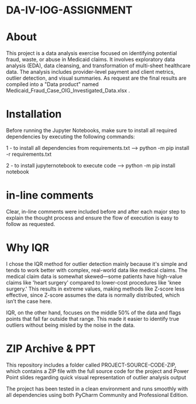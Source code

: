# DA-IV-IOG-ASSIGNMENT
# About

This project is a data analysis exercise focused on identifying potential fraud, waste, or abuse in Medicaid claims. It involves exploratory data analysis (EDA), data cleansing, and transformation of multi-sheet healthcare data. The analysis includes provider-level payment and client metrics, outlier detection, and visual summaries. As request are the final results are compiled into a "Data product" named Medicaid_Fraud_Case_OIG_Investigated_Data.xlsx .

# Installation

Before running the Jupyter Notebooks, make sure to install all required dependencies by executing the following commands: 

1 - to install all dependencies from requirements.txt --> 
python -m pip install -r requirements.txt

2 - to install jupyternotebook to execute code  -->
python -m pip install notebook

# in-line comments

Clear, in-line comments were included before and after each major step to explain the thought process and ensure the flow of execution is easy to follow as requested.

#  Why IQR

I chose the IQR method for outlier detection mainly because it's simple and tends to work better with complex, real-world data like medical claims. 
The medical claim data is somewhat skewed—some patients have high-value claims like 'heart surgery' compared to lower-cost procedures like 'knee surgery.' This results in extreme values, making methods like Z-score less effective, since Z-score assumes the data is normally distributed, which isn’t the case here.

IQR, on the other hand, focuses on the middle 50% of the data and flags points that fall far outside that range. This made it easier to identify true outliers without being misled by the noise in the data.

# ZIP Archive & PPT
This repository includes a folder called PROJECT-SOURCE-CODE-ZIP, which contains a ZIP file with the full source code for the project and Power Point slides regarding quick visual representation of outlier analysis output

The project has been tested in a clean environment and runs smoothly with all dependencies using both PyCharm Community and Professional Edition.
